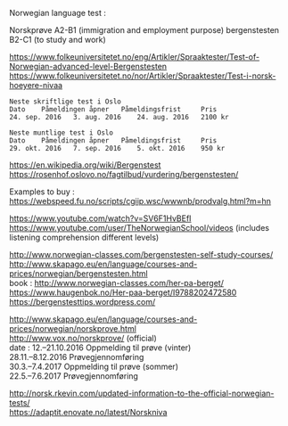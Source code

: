 Norwegian language test :

Norskprøve A2-B1    (immigration and employment purpose)
bergenstesten B2-C1 (to study and work)

https://www.folkeuniversitetet.no/eng/Artikler/Spraaktester/Test-of-Norwegian-advanced-level-Bergenstesten
https://www.folkeuniversitetet.no/nor/Artikler/Spraaktester/Test-i-norsk-hoeyere-nivaa
	
	Neste skriftlige test i Oslo
	Dato 	Påmeldingen åpner 	Påmeldingsfrist 	Pris 	
	24. sep. 2016 	3. aug. 2016 	24. aug. 2016 	2100 kr 

	Neste muntlige test i Oslo
	Dato 	Påmeldingen åpner 	Påmeldingsfrist 	Pris 	
	29. okt. 2016 	7. sep. 2016 	5. okt. 2016 	950 kr	

https://en.wikipedia.org/wiki/Bergenstest
https://rosenhof.oslovo.no/fagtilbud/vurdering/bergenstesten/

Examples to buy : https://webspeed.fu.no/scripts/cgiip.wsc/wwwnb/prodvalg.html?m=hn

https://www.youtube.com/watch?v=SV6F1HvBEfI  
https://www.youtube.com/user/TheNorwegianSchool/videos (includes listening comprehension different levels)

http://www.norwegian-classes.com/bergenstesten-self-study-courses/  
http://www.skapago.eu/en/language/courses-and-prices/norwegian/bergenstesten.html  
book : http://www.norwegian-classes.com/her-pa-berget/  
https://www.haugenbok.no/Her-paa-berget/I9788202472580  
https://bergenstesttips.wordpress.com/  

http://www.skapago.eu/en/language/courses-and-prices/norwegian/norskprove.html  
http://www.vox.no/norskprove/ (official)  
	date : 
	12.–21.10.2016 	Oppmelding til prøve (vinter)  
	28.11.–8.12.2016 	Prøvegjennomføring  
	30.3.–7.4.2017 	Oppmelding til prøve (sommer)  
	22.5.–7.6.2017 	Prøvegjennomføring  
 

http://norsk.rkevin.com/updated-information-to-the-official-norwegian-tests/  
https://adaptit.enovate.no/latest/Norskniva  
